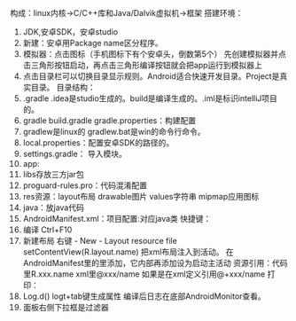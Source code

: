 构成：linux内核->C/C++库和Java/Dalvik虚拟机->框架
搭建环境：
 1. JDK,安卓SDK，安卓studio
 2. 新建：安卓用Package name区分程序。
 3. 模拟器：点击图标（手机图标下有个安卓头，倒数第5个） 先创建模拟器并点击三角形按钮启动，再点击三角形编译按钮就会把app运行到模拟器上
 4. 点击目录栏可以切换目录显示规则。Android适合快速开发目录。Project是真实目录。
目录结构：
 1. .gradle .idea是studio生成的。build是编译生成的。.iml是标识intelliJ项目的。
 2. gradle build.gradle gradle.properties：构建配置
 3. gradlew是linux的 gradlew.bat是win的命令行命令。
 4. local.properties：配置安卓SDK的路径的。
 5. settings.gradle： 导入模块。
 6. app:
   1. libs存放三方jar包
   2. proguard-rules.pro：代码混淆配置 
   3. res资源：layout布局 drawable图片 values字符串 mipmap应用图标
   4. java：放java代码
   5. AndroidManifest.xml：项目配置:<activity>对应java类
快捷键：
  1. 编译 Ctrl+F10
  2. 新建布局 右键 - New - Layout resource file
setContentView(R.layout.name) 把xml布局注入到活动。 在AndroidManifest里的<application>里添加<activity>，它内部再添加<intent-filter>设为启动主活动
资源引用：代码里R.xxx.name xml里@xxx/name 如果是在xml定义引用@+xxx/name
打印：
 1. Log.d() logt+tab键生成属性 编译后日志在底部AndroidMonitor查看。
 2. 面板右侧下拉框是过滤器
